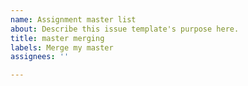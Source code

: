 ```yaml
---
name: Assignment master list
about: Describe this issue template's purpose here.
title: master merging
labels: Merge my master
assignees: ''

---
```



